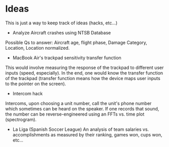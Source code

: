 # Ideas
This is just a way to keep track of ideas (hacks, etc...) 

* Analyze Aircraft crashes using NTSB Database

Possible Qs to answer: Aircraft age, flight phase, Damage Category, Location, Location normalized. 

* MacBook Air's trackpad sensitivity transfer function

This would involve measuring the response of the trackpad to different user inputs (speed, especially). In the end, one would know the transfer function of the trackpad (transfer function means how the device maps user inputs to the pointer on the screen).

* Intercom hack

Intercoms, upon choosing a unit number, call the unit's phone number which sometimes can be heard on the speaker. If one records that sound, the number can be reverse-engineered using an FFTs vs. time plot (spectrogram). 

* La Liga (Spanish Soccer League) 
An analysis of team salaries vs. accomplishments as measured by their ranking, games won, cups won, etc...
